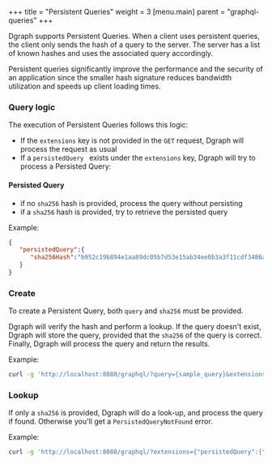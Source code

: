 +++
title = "Persistent Queries"
weight = 3
[menu.main]
    parent = "graphql-queries"
+++

Dgraph supports Persistent Queries. When a client uses persistent queries, the client only sends the hash of a query to the server. The server has a list of known hashes and uses the associated query accordingly.

Persistent queries significantly improve the performance and the security of an application since the smaller hash signature reduces bandwidth utilization and speeds up client loading times.

### Query logic

The execution of Persistent Queries follows this logic:

- If the `extensions` key is not provided in the `GET` request, Dgraph will process the request as usual
- If a `persistedQuery ` exists under the `extensions` key, Dgraph will try to process a Persisted Query:

#### Persisted Query

 - if no `sha256` hash is provided, process the query without persisting
 - if a `sha256` hash is provided, try to retrieve the persisted query

Example:

```json
{
   "persistedQuery":{
      "sha256Hash":"b952c19b894e1aa89dc05b7d53e15ab34ee0b3a3f11cdf3486acef4f0fe85c52"
   }
}
```

### Create

To create a Persistent Query, both `query` and `sha256` must be provided.

Dgraph will verify the hash and perform a lookup. If the query doesn't exist, Dgraph will store the query, provided that the `sha256` of the query is correct. Finally, Dgraph will process the query and return the results.

Example: 

```sh
curl -g 'http://localhost:8080/graphql/?query={sample_query}&extensions={"persistedQuery":{"sha256Hash":"b952c19b894e1aa89dc05b7d53e15ab34ee0b3a3f11cdf3486acef4f0fe85c52"}}'
```

### Lookup

If only a `sha256` is provided, Dgraph will do a look-up, and process the query if found. Otherwise you'll get a `PersistedQueryNotFound` error.

Example: 

```sh
curl -g 'http://localhost:8080/graphql/?extensions={"persistedQuery":{"sha256Hash":"b952c19b894e1aa89dc05b7d53e15ab34ee0b3a3f11cdf3486acef4f0fe85c52"}}'
```
